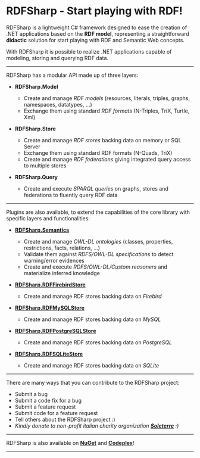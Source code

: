 # RDFSharp - Start playing with RDF!
RDFSharp is a lightweight C# framework designed to ease the creation of .NET applications based on the <b>RDF model</b>, representing a straightforward <b>didactic</b> solution for start playing with RDF and Semantic Web concepts. 

With RDFSharp it is possible to realize .NET applications capable of modeling, storing and querying RDF data.
<hr>
RDFSharp has a modular API made up of three layers: 

<ul>
    <li><b>RDFSharp.Model</b></li> 
    <ul>
        <li>Create and manage <i>RDF models</i> (resources, literals, triples, graphs, namespaces, datatypes, ...)</li>
        <li>Exchange them using standard <i>RDF formats</i> (N-Triples, TriX, Turtle, Xml)</li>
    </ul>
</ul>
<ul>
    <li><b>RDFSharp.Store</b></li> 
    <ul>
        <li>Create and manage <i>RDF stores</i> backing data on memory or SQL Server</li>
        <li>Exchange them using standard RDF formats (N-Quads, TriX)</li>
        <li>Create and manage <i>RDF federations</i> giving integrated query access to multiple stores</li>
    </ul>
</ul>
<ul>
    <li><b>RDFSharp.Query</b></li> 
    <ul>
        <li>Create and execute <i>SPARQL queries</i> on graphs, stores and federations to fluently query RDF data</li>
    </ul>
</ul>
<hr>
Plugins are also available, to extend the capabilities of the core library with specific layers and functionalities:

<ul>
    <li><b><a href="https://github.com/mdesalvo/RDFSharp.Semantics">RDFSharp.Semantics</a></b></li> 
    <ul>
        <li>Create and manage <i>OWL-DL ontologies</i> (classes, properties, restrictions, facts, relations, ...)</li> 
        <li>Validate them against <i>RDFS/OWL-DL specifications</i> to detect warning/error evidences</li>
		<li>Create and execute <i>RDFS/OWL-DL/Custom reasoners</i> and materialize inferred knowledge</li>
    </ul>
</ul>
<ul>
    <li><b><a href="https://github.com/mdesalvo/RDFSharp.RDFFirebirdStore">RDFSharp.RDFFirebirdStore</a></b></li> 
    <ul>
        <li>Create and manage RDF stores backing data on <i>Firebird</i></li>
    </ul>
</ul>
<ul>
    <li><b><a href="https://github.com/mdesalvo/RDFSharp.RDFMySQLStore">RDFSharp.RDFMySQLStore</a></b></li> 
    <ul>
        <li>Create and manage RDF stores backing data on <i>MySQL</i></li>
    </ul>
</ul>
<ul>
    <li><b><a href="https://github.com/mdesalvo/RDFSharp.RDFPostgreSQLStore">RDFSharp.RDFPostgreSQLStore</a></b></li> 
    <ul>
        <li>Create and manage RDF stores backing data on <i>PostgreSQL</i></li>
    </ul>
</ul>
<ul>
    <li><b><a href="https://github.com/mdesalvo/RDFSharp.RDFSQLiteStore">RDFSharp.RDFSQLiteStore</a></b></li> 
    <ul>
        <li>Create and manage RDF stores backing data on <i>SQLite</i></li>
    </ul>
</ul>
<hr>
There are many ways that you can contribute to the RDFSharp project: 

<ul>
    <li>Submit a bug</li> 
    <li>Submit a code fix for a bug</li>  
    <li>Submit a feature request</li>
    <li>Submit code for a feature request</li>
    <li>Tell others about the RDFSharp project :)</li>  
    <li><i>Kindly donate to non-profit italian charity organization <b><a href="http://www.soleterre.org/en/">Soleterre</a></b> :)</i></li> 
</ul>
<hr>
RDFSharp is also available on <b><a href="http://www.nuget.org/packages?q=rdfsharp">NuGet</a></b> and <b><a href="https://rdfsharp.codeplex.com/">Codeplex</a></b>!
<hr>
